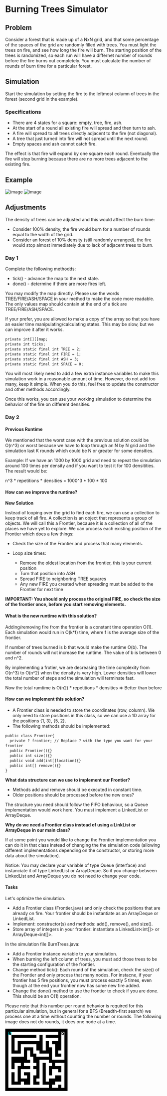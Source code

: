 # Burning Trees Simulator

## Problem

Consider a forest that is made up of a NxN grid, and that some percentage of the spaces of the grid are randomly filled with trees. You must light the trees on fire, and see how long the fire will burn. The starting position of the trees is randomized, so each run will have a differnet number of rounds before the fire burns out completely. You must calculate the number of rounds of burn time for a particular forest.

## Simulation

Start the simulation by setting the fire to the leftmost column of trees in the forest (second grid in the example).

### Specifications

- There are 4 states for a square: empty, tree, fire, ash.
- At the start of a round all existing fire will spread and then turn to ash.
- A fire will spread to all trees directly adjacent to the fire (not diagonal).
- A tree that just turned into fire will not spread until the next round.
- Empty spaces and ash cannot catch fire.

The effect is that fire will expand by one square each round. Eventually the fire will stop burning because there are no more trees adjacent to the existing fire.

## Example

![image](https://github.com/novillo-cs/apcsa_material/assets/123229891/33e5be10-92a9-462b-886e-465be77fb801)
![image](https://github.com/novillo-cs/apcsa_material/assets/123229891/7ef196b7-c5e3-417f-975a-fda6aa4abdd6)



## Adjustments

The density of trees can be adjusted and this would affect the burn time:

- Consider 100% density, the fire would burn for a number of rounds equal to the width of the grid.
- Consider an forest of 10% density (still randomly arranged), the fire would stop almost immediately due to lack of adjacent trees to burn.

### Day 1

Complete the following methodds:

- tick() - advance the map to the next state.
- done() - determine if there are more fires left.

You may modify the map directly. Please use the words TREE/FIRE/ASH/SPACE in your method to make the code more readable. The only values map should contain at the end of a tick are TREE/FIRE/ASH/SPACE.

If your prefer, you are allowed to make a copy of the array so that you have an easier time manipulating/calculating states. This may be slow, but we can improve it after it works.

```
private int[][]map;
private int ticks;
private static final int TREE = 2;
private static final int FIRE = 1;
private static final int ASH = 3;
private static final int SPACE = 0;
```

You will most likely need to add a few extra instance variables to make this simulation work in a reasonable amount of time. However, do not add too many, keep it simple. When you do this, feel free to update the constructor and other methods accordingly.

Once this works, you can use your working simulation to determine the behavior of the fire on different densities.

### Day 2

#### Previous Runtime

We mentioned that the worst case with the previous solution could be O(n^3) or worst because we have to loop through an N by N grid and the simulation last K rounds which could be N or greater for some densities.

Example: If we have an 1000 by 1000 grid and need to repeat the simulation around 100 times per density and if you want to test it for 100 densitities. The result would be:

n^3 * repetitions * densities = 1000^3 * 100 * 100

#### How can we improve the runtime?

**New Solution**

Instead of looping over the grid to find each fire, we can use a collection to keep track of all fire. A collection is an object that represents a group of objects. We will call this a Frontier, because it is a collection of all of the places we have yet to explore. We can process each existing position of the Frontier which does a few things:

- Check the size of the Frontier and process that many elements.

- Loop size times:

    - Remove the oldest location from the frontier, this is your current position
    - Turn that position into ASH
    - Spread FIRE to neighboring TREE squares
    - Any new FIRE you created when spreading must be added to the Frontier for next time

**IMPORTANT: You should only process the original FIRE, so check the size of the frontier once, before you start removing elements.**

#### What is the new runtime with this solution?

Adding/removing fire from the frontier is a constant time operation O(1). Each simulation would run in O(k*f) time, where f is the average size of the frontier.

If number of trees burned is b that would make the runtime O(b). The number of rounds will not increase the runtime. The value of b is between 0 and n^2. 

By implementing a frotier, we are decreasing the time complexity from O(n^3) to O(n^2) when the density is very high. Lower densities will lower the total number of steps and the simulation will terminate fast.

Now the total rumtime is O(n2) * repetitions * densities => Better than before

#### How can we implement this solution?

- A Frontier class is needed to store the coordinates (row, column). We only need to store positions in this class, so we can use a 1D array for the positions {1, 3}, {5, 2}.
- The following methods should be implemented:

```
public class Frontier{
  private ? frontier; // Replace ? with the type you want for your frontier
  public Frontier(){}
  public int size(){}
  public void add(int[]location){}
  public int[] remove(){}
}
```

**What data structure can we use to implement our Frontier?**

- Methods add and remove should be executed in constant time.
- Older positions should be processed before the new ones?

The structure you need should follow the FIFO behaviour, so a Queue implementation would work here. You must implement a LinkedList or ArrayDeque. 

**Why do we need a Frontier class instead of using a LinkList or ArrayDeque in our main class?**

If at some point you would like to change the Frontier implementation you can do it in that class instead of changing the the simulation code (allowing different implementations depending on the constructor, or storing more data about the simulation).

Notice: You may declare your variable of type Queue<E> (interface) and instanciate it of type LinkedList or ArrayDeque. So if you change between LinkedList and ArrayDeque you do not need to change your code.

#### Tasks

Let's optimize the simulation.


- Add a Frontier class (Frontier.java) and only check the positions that are already on fire. Your frontier should be instantiate as an ArrayDeque or LinkedList.
- Implement: constructor(s) and methods: add(), remove(), and size().
- Store array of integers in your frontier: instantiate a LinkedList<int[]> or ArrayDeque<int[]>.

In the simulation file BurnTrees.java:

- Add a Frontier instance variable to your simulation.
- When burning the left column of trees, you must add those trees to be the starting configuration of the frontier.
- Change method tick(): Each round of the simulation, check the size() of the Frontier and only process that many nodes. For instacne, if your frontier has 5 fire positions, you must process exactly 5 times, even though at the end your frontier now has some new fire added.
- Change the done() method to use the frontier to check if you are done. This should be an O(1) operation.

Please note that this number per round behavior is required for this particular simulation, but in general for a BFS (Breadth-first search) we process one at a time without counting the number or rounds. The following image does not do rounds, it does one node at a time.
    
![image](./bfs.gif)

